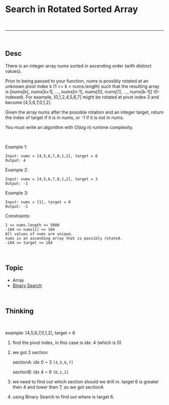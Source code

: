 # Search in Rotated Sorted Array

<br>

---

<br>

## Desc

There is an integer array nums sorted in ascending order (with distinct values).

Prior to being passed to your function, nums is possibly rotated at an unknown pivot index k (1 <= k < nums.length) such that the resulting array is [nums[k], nums[k+1], ..., nums[n-1], nums[0], nums[1], ..., nums[k-1]] (0-indexed). For example, [0,1,2,4,5,6,7] might be rotated at pivot index 3 and become [4,5,6,7,0,1,2].

Given the array nums after the possible rotation and an integer target, return the index of target if it is in nums, or -1 if it is not in nums.

You must write an algorithm with O(log n) runtime complexity.

<br>

Example 1:

```
Input: nums = [4,5,6,7,0,1,2], target = 0
Output: 4
```

Example 2:

```
Input: nums = [4,5,6,7,0,1,2], target = 3
Output: -1
```


Example 3:
```
Input: nums = [1], target = 0
Output: -1
```

Constraints:

```
1 <= nums.length <= 5000
-104 <= nums[i] <= 104
All values of nums are unique.
nums is an ascending array that is possibly rotated.
-104 <= target <= 104

```

<br>



## Topic

* Array
* [Binary Search](https://www.bilibili.com/video/BV1Ng4y1q7E3/?spm_id_from=333.337.search-card.all.click)

<br>

## Thinking

<br>

example: [4,5,6,7,0,1,2], target = 6

1. find the pivot index, in this case is idx: 4 (which is 0)

2. we got 2 section:

    sectionA: idx 0 ~ 3 `[4,5,6,7]`

    sectionB: idx 4 ~ 6 `[0,1,2]`

3. we need to find out which section should we drill in. target 6 is greater then 4 and lower then 7, so we got sectionA

4. using Binary Search to find out where is target 6.
